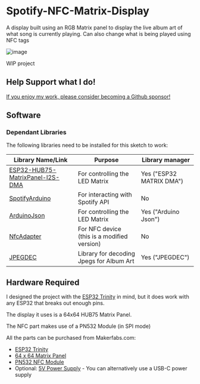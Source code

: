 # Spotify-NFC-Matrix-Display

A display built using an RGB Matrix panel to display the live album art of what song is currently playing. Can also change what is being played using NFC tags

![image](https://user-images.githubusercontent.com/1562562/129483616-5283837b-0927-497f-b159-4ebeda6b0761.png)

WIP project

## Help Support what I do!

[If you enjoy my work, please consider becoming a Github sponsor!](https://github.com/sponsors/witnessmenow/)

## Software

### Dependant Libraries

The following libraries need to be installed for this sketch to work:

| Library Name/Link                                                                                 | Purpose                                     | Library manager          |
| ------------------------------------------------------------------------------------------------- | ------------------------------------------- | ------------------------ |
| [ESP32-HUB75-MatrixPanel-I2S-DMA](https://github.com/mrfaptastic/ESP32-HUB75-MatrixPanel-I2S-DMA) | For controlling the LED Matrix              | Yes ("ESP32 MATRIX DMA") |
| [SpotifyArduino](https://github.com/witnessmenow/spotify-api-arduino)                             | For interacting with Spotify API            | No                       |
| [ArduinoJson](https://github.com/bblanchon/ArduinoJson)                                           | For controlling the LED Matrix              | Yes ("Arduino Json")     |
| [NfcAdapter](https://github.com/witnessmenow/Seeed_Arduino_NFC)                                   | For NFC device (this is a modified version) | No                       |
| [JPEGDEC](https://github.com/bitbank2/JPEGDEC/)                                                   | Library for decoding Jpegs for Album Art    | Yes ("JPEGDEC")          |


## Hardware Required

I designed the project with the [ESP32 Trinity](https://github.com/witnessmenow/ESP32-Trinity) in mind, but it does work with any ESP32 that breaks out enough pins.

The display it uses is a 64x64 HUB75 Matrix Panel.

The NFC part makes use of a PN532 Module (in SPI mode)

All the parts can be purchased from Makerfabs.com:

 - [ESP32 Trinity](https://www.makerfabs.com/esp32-trinity.html)
 - [64 x 64 Matrix Panel](https://www.makerfabs.com/64x64-rgb-led-matrix-3mm-pitch.html)
 - [PN532 NFC Module](https://www.makerfabs.com/pn532-nfc-module-v3.html)
 - Optional: [5V Power Supply](https://www.makerfabs.com/5v-6a-ac-dc-power-adapter-with-cable.html) - You can alternatively use a USB-C power supply
 
